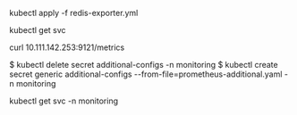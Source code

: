 kubectl apply -f redis-exporter.yml

kubectl get svc

curl 10.111.142.253:9121/metrics

$ kubectl delete secret additional-configs -n monitoring
$ kubectl create secret generic additional-configs --from-file=prometheus-additional.yaml -n monitoring

kubectl get svc -n monitoring
